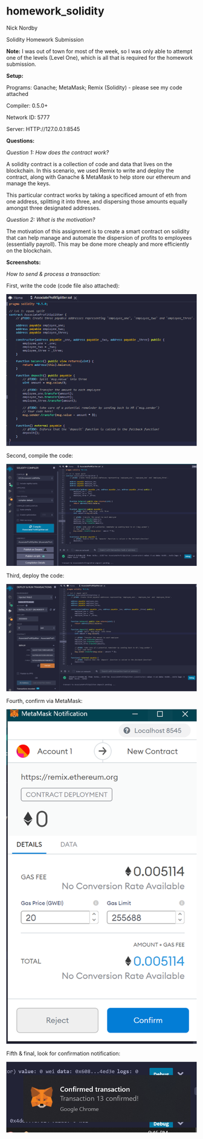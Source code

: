 # homework_solidity

Nick Nordby

Solidity Homework Submission

**Note:** I was out of town for most of the week, so I was only able to attempt one of the levels (Level One), which is all that is required for the homework submission.

**Setup:**

Programs: Ganache; MetaMask; Remix (Solidity) - please see my code attached

Compiler: 0.5.0+

Network ID: 5777

Server: HTTP://127.0.0.1:8545

**Questions:**

*Question 1: How does the contract work?*

A solidity contract is a collection of code and data that lives on the blockchain. In this scenario, we used Remix to write and deploy the contract, along with Ganache & MetaMask to help store our ethereum and manage the keys.

This particular contract works by taking a specificed amount of eth from one address, splitting it into three, and dispersing those amounts equally amongst three designated addresses.

*Question 2: What is the motivation?*

The motivation of this assignment is to create a smart contract on solidity that can help manage and automate the dispersion of profits to employees (essentially payroll). This may be done more cheaply and more efficiently on the blockchain.

**Screenshots:**

*How to send & process a transaction:*

First, write the code (code file also attached):

![](images/Code_Final.PNG)

Second, compile the code:

![](images/Compiled_Final.PNG)

Third, deploy the code:

![](images/Deploy_Setup_Final.PNG)

Fourth, confirm via MetaMask:

![](images/MetaMast_Notification_Final.PNG)

Fifth & final, look for confirmation notification:

![](images/Confirmed_Transaction_Final.PNG)
